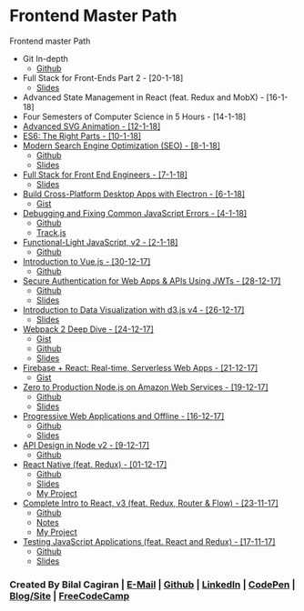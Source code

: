 # Frontend Master Path
Frontend master Path

* Git In-depth
  * [Github](https://github.com/nnja/advanced-git)
* Full Stack for Front-Ends Part 2 - [20-1-18]
  * [Slides](https://docs.google.com/presentation/d/17Iy_MMPTUI0lldjz0AkhDIiVGh_CnXMfKO3ESmCnuyo/edit#slide=id.p)
* Advanced State Management in React (feat. Redux and MobX) - [16-1-18]
* Four Semesters of Computer Science in 5 Hours - [14-1-18]
* [Advanced SVG Animation - [12-1-18]](https://frontendmasters.com/courses/svg-animation/)
* [ES6: The Right Parts - [10-1-18]](https://frontendmasters.com/courses/es6-right-parts/)
* [Modern Search Engine Optimization (SEO) - [8-1-18]](https://frontendmasters.com/courses/modern-seo/)
  * [Github](https://github.com/mike-works/modern-seo)
  * [Slides](https://drive.google.com/file/d/0B7LIdu29tPZRU3h2YVJNajlWNGc/view)
* [Full Stack for Front End Engineers - [7-1-18]](https://frontendmasters.com/courses/full-stack/)
  * [Slides](https://docs.google.com/presentation/d/1FPpbZ919vt8e1k2EGPd7BKhDlHao79ykvYLfDcMOsMo/edit#slide=id.p)
* [Build Cross-Platform Desktop Apps with Electron - [6-1-18]](https://frontendmasters.com/courses/electron/)
  * [Gist](https://gist.github.com/stevekinney/4cc5c61e827c00dbea55409f26d1da02)
* [Debugging and Fixing Common JavaScript Errors - [4-1-18]](https://frontendmasters.com/courses/debugging-javascript/)
  * [Github](https://github.com/toddhgardner/getRANTR)
  * [Track.js](https://trackjs.com)
* [Functional-Light JavaScript, v2 - [2-1-18]](https://frontendmasters.com/courses/functional-javascript-v2/)
  * [Github](https://github.com/getify/Functional-Light-JS)
* [Introduction to Vue.js - [30-12-17]](https://frontendmasters.com/courses/vue/)
  * [Github](https://github.com/sdras/intro-to-vue)
* [Secure Authentication for Web Apps & APIs Using JWTs - [28-12-17]](https://frontendmasters.com/courses/secure-auth-jwt/)
  * [Github](https://github.com/chenkie/react-user-authentication)
  * [Slides](https://frontendmasters.com/assets/resources/ryanchenkie/secure-auth.pdf)
* [Introduction to Data Visualization with d3.js v4 - [26-12-17]](https://frontendmasters.com/courses/d3-v4/)
  * [Slides](http://slides.com/shirleywu/fm-d3intro#/)
* [Webpack 2 Deep Dive - [24-12-17]](https://frontendmasters.com/courses/webpack/)
  * [Gist](https://gist.github.com/1Marc/7c7fad88cfd9bf24389f965dc93a1b22)
  * [Github](https://github.com/kentcdodds/es6-todomvc)
  * [Slides](http://slides.com/kentcdodds/webpack-deep-dive#/)
* [Firebase + React: Real-time, Serverless Web Apps - [21-12-17]](https://frontendmasters.com/courses/firebase-react/)
  * [Gist](https://gist.github.com/stevekinney/362fe71167f8de6f6346df0c4cf46199)
* [Zero to Production Node.js on Amazon Web Services - [19-12-17]](https://frontendmasters.com/courses/production-node-aws/)
  * [Github](https://github.com/kwhinnery/todomvc-plusplus)
  * [Slides](https://github.com/kwhinnery/todomvc-plusplus/blob/master/zerotoprod.pdf)
* [Progressive Web Applications and Offline - [16-12-17]](https://frontendmasters.com/courses/progressive-web-apps/)
  * [Github](https://github.com/mike-works/pwa-fundamentals)
  * [Slides](https://drive.google.com/file/d/0B7LIdu29tPZRODE0SXpRMVVKYzA/view)
* [API Design in Node v2 - [9-12-17]](https://frontendmasters.com/workshops/api-design-in-node-v2/)
  * [Github](https://github.com/FrontendMasters/api-design-node-v2)
* [React Native (feat. Redux) - [01-12-17]](https://frontendmasters.com/courses/react-native/)
  * [Github](https://github.com/FrontendMasters/sweat-book)
  * [Slides](https://docs.google.com/presentation/d/18gCaTdcF9Hd7RPtVYdF8y52pPyLL3dwR5odxWLpZAkQ)
  * [My Project](https://github.com/extwiii/ReactNative-fitApp)
* [Complete Intro to React, v3 (feat. Redux, Router & Flow) - [23-11-17]](https://frontendmasters.com/courses/react/)
  * [Github](https://github.com/btholt/complete-intro-to-react)
  * [Notes](http://btholt.github.io/complete-intro-to-react/)
  * [My Project](https://github.com/extwiii/SVideo)
* [Testing JavaScript Applications (feat. React and Redux) - [17-11-17]](https://frontendmasters.com/courses/testing-javascript/)
  * [Github](https://github.com/kentcdodds/testing-workshop)
  * [Slides](http://slides.com/kentcdodds/testing-workshop)


### Created By Bilal Cagiran | [E-Mail](mailto:bcagiran@hotmail.com) | [Github](https://github.com/extwiii/) | [LinkedIn](https://linkedin.com/in/bilalcagiran) | [CodePen](http://codepen.io/extwiii/) | [Blog/Site](http://bilalcagiran.com) | [FreeCodeCamp](https://www.freecodecamp.com/extwiii) 
